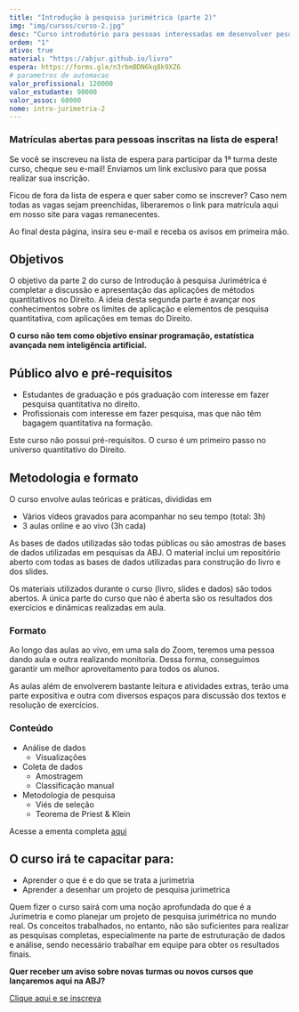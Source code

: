```yaml
---
title: "Introdução à pesquisa jurimétrica (parte 2)"
img: "img/cursos/curso-2.jpg"
desc: "Curso introdutório para pessoas interessadas em desenvolver pesquisas jurimétricas, parte 2."
ordem: "1"
ativo: true
material: "https://abjur.github.io/livro"
espera: https://forms.gle/n3rbmBDN6kq8k9XZ6
# parametros de automacao
valor_profissional: 120000
valor_estudante: 90000
valor_assoc: 60000
nome: intro-jurimetria-2
---
```


### Matrículas abertas para pessoas inscritas na lista de espera!

Se você se inscreveu na lista de espera para participar da 1ª turma deste curso, cheque seu e-mail! Enviamos um link exclusivo para que possa realizar sua inscrição.

Ficou de fora da lista de espera e quer saber como se inscrever? Caso nem todas as vagas sejam preenchidas, liberaremos o link para matrícula aqui em nosso site para vagas remanecentes.

Ao final desta página, insira seu e-mail e receba os avisos em primeira mão.

## Objetivos

O objetivo da parte 2 do curso de Introdução à pesquisa Jurimétrica é completar a discussão e apresentação das aplicações de métodos quantitativos no Direito. A ideia desta segunda parte é avançar nos conhecimentos sobre os limites de aplicação e elementos de pesquisa quantitativa, com aplicações em temas do Direito.

**O curso não tem como objetivo ensinar programação, estatística avançada nem inteligência artificial.**

## Público alvo e pré-requisitos

- Estudantes de graduação e pós graduação com interesse em fazer pesquisa quantitativa no direito.
- Profissionais com interesse em fazer pesquisa, mas que não têm bagagem quantitativa na formação.

Este curso não possui pré-requisitos. O curso é um primeiro passo no universo quantitativo do Direito.

## Metodologia e formato

O curso envolve aulas teóricas e práticas, divididas em

- Vários vídeos gravados para acompanhar no seu tempo (total: 3h)
- 3 aulas online e ao vivo (3h cada)

As bases de dados utilizadas são todas públicas ou são amostras de bases de dados utilizadas em pesquisas da ABJ. O material inclui um repositório aberto com todas as bases de dados utilizadas para construção do livro e dos slides.

Os materiais utilizados durante o curso (livro, slides e dados) são todos abertos. A única parte do curso que não é aberta são os resultados dos exercícios e dinâmicas realizadas em aula.

### Formato

Ao longo das aulas ao vivo, em uma sala do Zoom, teremos uma pessoa dando aula e outra realizando monitoria. Dessa forma, conseguimos garantir um melhor aproveitamento para todos os alunos.

As aulas além de envolverem bastante leitura e atividades extras, terão uma parte expositiva e outra com diversos espaços para discussão dos textos e resolução de exercícios.

### Conteúdo

- Análise de dados
    - Visualizações
- Coleta de dados
    - Amostragem
    - Classificação manual
- Metodologia de pesquisa
    - Viés de seleção
    - Teorema de Priest & Klein

Acesse a ementa completa <a href="https://docs.google.com/document/d/1pHF1qUjupkkPQYrHgySC1y3qyVKoERETdDbs1t_Aruc/edit?usp=sharing" target="_blank">aqui </a>

## O curso irá te capacitar para:

- Aprender o que é e do que se trata a jurimetria
- Aprender a desenhar um projeto de pesquisa jurimetrica

Quem fizer o curso sairá com uma noção aprofundada do que é a Jurimetria e como planejar um projeto de pesquisa jurimétrica no mundo real. Os conceitos trabalhados, no entanto, não são suficientes para realizar as pesquisas completas, especialmente na parte de estruturação de dados e análise, sendo necessário trabalhar em equipe para obter os resultados finais.




**Quer receber um aviso sobre novas turmas ou novos cursos que lançaremos aqui na ABJ?**

<a href="<https://app.glueup.com/organization/1442/widget/subscription-list/?unsubscribe=10756&subscribe=20052I"> Clique aqui e se inscreva</a>


